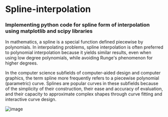 # Spline-interpolation
### Implementing python code for spline form of interpolation using matplotlib and scipy libraries 

In mathematics, a spline is a special function defined piecewise by polynomials. In interpolating problems, spline interpolation is often preferred to polynomial interpolation because it yields similar results, even when using low degree polynomials, while avoiding Runge's phenomenon for higher degrees.

In the computer science subfields of computer-aided design and computer graphics, the term spline more frequently refers to a piecewise polynomial (parametric) curve. Splines are popular curves in these subfields because of the simplicity of their construction, their ease and accuracy of evaluation, and their capacity to approximate complex shapes through curve fitting and interactive curve design.


![image](https://user-images.githubusercontent.com/56467180/162585526-921e952d-dd53-4bc1-a221-42dddaf2a4ab.png)
